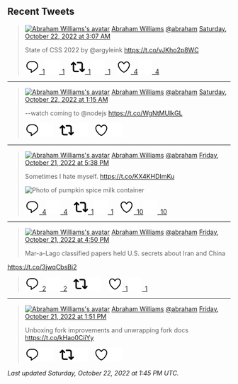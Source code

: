 ## Recent Tweets

> [![Abraham Williams's avatar](https://pbs.twimg.com/profile_images/897079141719195648/_mvh-QJH_mini.jpg)](https://twitter.com/abraham) [Abraham Williams](https://twitter.com/abraham) [@abraham](https://twitter.com/abraham) [Saturday, October 22, 2022 at 3:07 AM](https://twitter.com/abraham/status/1583656297378955264)
>
> State of CSS 2022 by @argyleink https://t.co/vJKho2p8WC
>
> [![Reply](./images/reply_light.svg#gh-light-mode-only "Reply")&ensp;1](https://twitter.com/intent/tweet?in_reply_to=1583656297378955264#gh-light-mode-only)[![Reply](./images/reply.svg#gh-dark-mode-only "Reply")&ensp;1](https://twitter.com/intent/tweet?in_reply_to=1583656297378955264#gh-dark-mode-only)&emsp;[![Retweet](./images/retweet_light.svg#gh-light-mode-only "Retweet")&ensp;1](https://twitter.com/intent/retweet?tweet_id=1583656297378955264#gh-light-mode-only)[![Retweet](./images/retweet.svg#gh-dark-mode-only "Retweet")&ensp;1](https://twitter.com/intent/retweet?tweet_id=1583656297378955264#gh-dark-mode-only)&emsp;[![Like](./images/like_light.svg#gh-light-mode-only "Like")&ensp;4](https://twitter.com/intent/favorite?tweet_id=1583656297378955264#gh-light-mode-only)[![Like](./images/like.svg#gh-dark-mode-only "Like")&ensp;4](https://twitter.com/intent/favorite?tweet_id=1583656297378955264#gh-dark-mode-only)


---

> [![Abraham Williams's avatar](https://pbs.twimg.com/profile_images/897079141719195648/_mvh-QJH_mini.jpg)](https://twitter.com/abraham) [Abraham Williams](https://twitter.com/abraham) [@abraham](https://twitter.com/abraham) [Saturday, October 22, 2022 at 1:15 AM](https://twitter.com/abraham/status/1583627987924430848)
>
> --watch coming to @nodejs  https://t.co/WgNtMUIkGL
>
> [![Reply](./images/reply_light.svg#gh-light-mode-only "Reply")](https://twitter.com/intent/tweet?in_reply_to=1583627987924430848#gh-light-mode-only)[![Reply](./images/reply.svg#gh-dark-mode-only "Reply")](https://twitter.com/intent/tweet?in_reply_to=1583627987924430848#gh-dark-mode-only)&emsp;[![Retweet](./images/retweet_light.svg#gh-light-mode-only "Retweet")](https://twitter.com/intent/retweet?tweet_id=1583627987924430848#gh-light-mode-only)[![Retweet](./images/retweet.svg#gh-dark-mode-only "Retweet")](https://twitter.com/intent/retweet?tweet_id=1583627987924430848#gh-dark-mode-only)&emsp;[![Like](./images/like_light.svg#gh-light-mode-only "Like")](https://twitter.com/intent/favorite?tweet_id=1583627987924430848#gh-light-mode-only)[![Like](./images/like.svg#gh-dark-mode-only "Like")](https://twitter.com/intent/favorite?tweet_id=1583627987924430848#gh-dark-mode-only)


---

> [![Abraham Williams's avatar](https://pbs.twimg.com/profile_images/897079141719195648/_mvh-QJH_mini.jpg)](https://twitter.com/abraham) [Abraham Williams](https://twitter.com/abraham) [@abraham](https://twitter.com/abraham) [Friday, October 21, 2022 at 5:38 PM](https://twitter.com/abraham/status/1583513127421087746)
>
> Sometimes I hate myself. https://t.co/KX4KHDImKu
>
> ![Photo of pumpkin spice milk container ](https://pbs.twimg.com/media/FfnEpfcXwAEGdH4.jpg)
>
> [![Reply](./images/reply_light.svg#gh-light-mode-only "Reply")&ensp;4](https://twitter.com/intent/tweet?in_reply_to=1583513127421087746#gh-light-mode-only)[![Reply](./images/reply.svg#gh-dark-mode-only "Reply")&ensp;4](https://twitter.com/intent/tweet?in_reply_to=1583513127421087746#gh-dark-mode-only)&emsp;[![Retweet](./images/retweet_light.svg#gh-light-mode-only "Retweet")&ensp;1](https://twitter.com/intent/retweet?tweet_id=1583513127421087746#gh-light-mode-only)[![Retweet](./images/retweet.svg#gh-dark-mode-only "Retweet")&ensp;1](https://twitter.com/intent/retweet?tweet_id=1583513127421087746#gh-dark-mode-only)&emsp;[![Like](./images/like_light.svg#gh-light-mode-only "Like")&ensp;10](https://twitter.com/intent/favorite?tweet_id=1583513127421087746#gh-light-mode-only)[![Like](./images/like.svg#gh-dark-mode-only "Like")&ensp;10](https://twitter.com/intent/favorite?tweet_id=1583513127421087746#gh-dark-mode-only)


---

> [![Abraham Williams's avatar](https://pbs.twimg.com/profile_images/897079141719195648/_mvh-QJH_mini.jpg)](https://twitter.com/abraham) [Abraham Williams](https://twitter.com/abraham) [@abraham](https://twitter.com/abraham) [Friday, October 21, 2022 at 4:50 PM](https://twitter.com/abraham/status/1583500909253779467)
>
> Mar-a-Lago classified papers held U.S. secrets about Iran and China

https://t.co/3jwqCbsBi2
>
> [![Reply](./images/reply_light.svg#gh-light-mode-only "Reply")&ensp;2](https://twitter.com/intent/tweet?in_reply_to=1583500909253779467#gh-light-mode-only)[![Reply](./images/reply.svg#gh-dark-mode-only "Reply")&ensp;2](https://twitter.com/intent/tweet?in_reply_to=1583500909253779467#gh-dark-mode-only)&emsp;[![Retweet](./images/retweet_light.svg#gh-light-mode-only "Retweet")](https://twitter.com/intent/retweet?tweet_id=1583500909253779467#gh-light-mode-only)[![Retweet](./images/retweet.svg#gh-dark-mode-only "Retweet")](https://twitter.com/intent/retweet?tweet_id=1583500909253779467#gh-dark-mode-only)&emsp;[![Like](./images/like_light.svg#gh-light-mode-only "Like")&ensp;1](https://twitter.com/intent/favorite?tweet_id=1583500909253779467#gh-light-mode-only)[![Like](./images/like.svg#gh-dark-mode-only "Like")&ensp;1](https://twitter.com/intent/favorite?tweet_id=1583500909253779467#gh-dark-mode-only)


---

> [![Abraham Williams's avatar](https://pbs.twimg.com/profile_images/897079141719195648/_mvh-QJH_mini.jpg)](https://twitter.com/abraham) [Abraham Williams](https://twitter.com/abraham) [@abraham](https://twitter.com/abraham) [Friday, October 21, 2022 at 1:51 PM](https://twitter.com/abraham/status/1583455836734574598)
>
> Unboxing fork improvements and unwrapping fork docs https://t.co/kHao0CiiYy
>
> [![Reply](./images/reply_light.svg#gh-light-mode-only "Reply")](https://twitter.com/intent/tweet?in_reply_to=1583455836734574598#gh-light-mode-only)[![Reply](./images/reply.svg#gh-dark-mode-only "Reply")](https://twitter.com/intent/tweet?in_reply_to=1583455836734574598#gh-dark-mode-only)&emsp;[![Retweet](./images/retweet_light.svg#gh-light-mode-only "Retweet")](https://twitter.com/intent/retweet?tweet_id=1583455836734574598#gh-light-mode-only)[![Retweet](./images/retweet.svg#gh-dark-mode-only "Retweet")](https://twitter.com/intent/retweet?tweet_id=1583455836734574598#gh-dark-mode-only)&emsp;[![Like](./images/like_light.svg#gh-light-mode-only "Like")](https://twitter.com/intent/favorite?tweet_id=1583455836734574598#gh-light-mode-only)[![Like](./images/like.svg#gh-dark-mode-only "Like")](https://twitter.com/intent/favorite?tweet_id=1583455836734574598#gh-dark-mode-only)


_Last updated Saturday, October 22, 2022 at 1:45 PM UTC._
